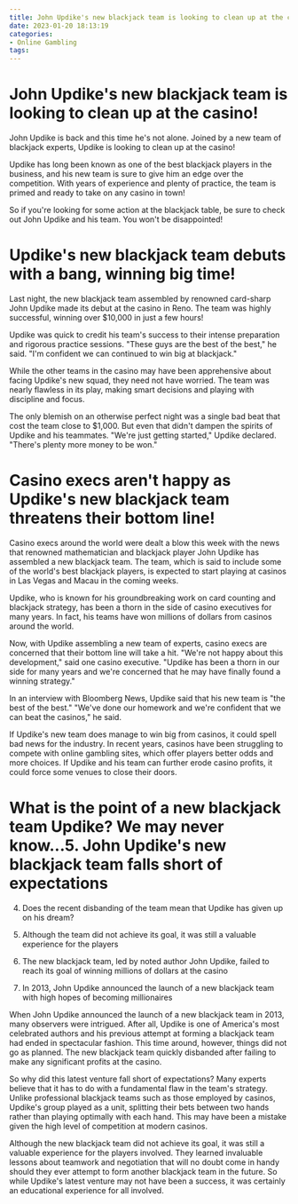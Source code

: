 ```yaml
---
title: John Updike's new blackjack team is looking to clean up at the casino!
date: 2023-01-20 18:13:19
categories:
- Online Gambling
tags:
---
```



#  John Updike's new blackjack team is looking to clean up at the casino!

John Updike is back and this time he's not alone. Joined by a new team of blackjack experts, Updike is looking to clean up at the casino!

Updike has long been known as one of the best blackjack players in the business, and his new team is sure to give him an edge over the competition. With years of experience and plenty of practice, the team is primed and ready to take on any casino in town!

So if you're looking for some action at the blackjack table, be sure to check out John Updike and his team. You won't be disappointed!

#  Updike's new blackjack team debuts with a bang, winning big time!

Last night, the new blackjack team assembled by renowned card-sharp John Updike made its debut at the casino in Reno. The team was highly successful, winning over $10,000 in just a few hours!

Updike was quick to credit his team's success to their intense preparation and rigorous practice sessions. "These guys are the best of the best," he said. "I'm confident we can continued to win big at blackjack."

While the other teams in the casino may have been apprehensive about facing Updike's new squad, they need not have worried. The team was nearly flawless in its play, making smart decisions and playing with discipline and focus.

The only blemish on an otherwise perfect night was a single bad beat that cost the team close to $1,000. But even that didn't dampen the spirits of Updike and his teammates. "We're just getting started," Updike declared. "There's plenty more money to be won."

#  Casino execs aren't happy as Updike's new blackjack team threatens their bottom line!

Casino execs around the world were dealt a blow this week with the news that renowned mathematician and blackjack player John Updike has assembled a new blackjack team. The team, which is said to include some of the world's best blackjack players, is expected to start playing at casinos in Las Vegas and Macau in the coming weeks.

Updike, who is known for his groundbreaking work on card counting and blackjack strategy, has been a thorn in the side of casino executives for many years. In fact, his teams have won millions of dollars from casinos around the world.

Now, with Updike assembling a new team of experts, casino execs are concerned that their bottom line will take a hit. "We're not happy about this development," said one casino executive. "Updike has been a thorn in our side for many years and we're concerned that he may have finally found a winning strategy."

In an interview with Bloomberg News, Updike said that his new team is "the best of the best." "We've done our homework and we're confident that we can beat the casinos," he said.

If Updike's new team does manage to win big from casinos, it could spell bad news for the industry. In recent years, casinos have been struggling to compete with online gambling sites, which offer players better odds and more choices. If Updike and his team can further erode casino profits, it could force some venues to close their doors.

#  What is the point of a new blackjack team Updike? We may never know...5. John Updike's new blackjack team falls short of expectations

4. Does the recent disbanding of the team mean that Updike has given up on his dream?

3. Although the team did not achieve its goal, it was still a valuable experience for the players

2. The new blackjack team, led by noted author John Updike, failed to reach its goal of winning millions of dollars at the casino

1. In 2013, John Updike announced the launch of a new blackjack team with high hopes of becoming millionaires

When John Updike announced the launch of a new blackjack team in 2013, many observers were intrigued. After all, Updike is one of America's most celebrated authors and his previous attempt at forming a blackjack team had ended in spectacular fashion. This time around, however, things did not go as planned. The new blackjack team quickly disbanded after failing to make any significant profits at the casino.

So why did this latest venture fall short of expectations? Many experts believe that it has to do with a fundamental flaw in the team's strategy. Unlike professional blackjack teams such as those employed by casinos, Updike's group played as a unit, splitting their bets between two hands rather than playing optimally with each hand. This may have been a mistake given the high level of competition at modern casinos.

Although the new blackjack team did not achieve its goal, it was still a valuable experience for the players involved. They learned invaluable lessons about teamwork and negotiation that will no doubt come in handy should they ever attempt to form another blackjack team in the future. So while Updike's latest venture may not have been a success, it was certainly an educational experience for all involved.